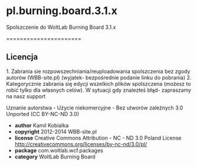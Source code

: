 pl.burning.board.3.1.x
======================

Spolszczenie do WoltLab Burning Board 3.1.x

======================

<h2>Licencja</h2>
1. Zabrania sie rozpowszechniania/reuploadowania spolszczenia bez zgody autorów (WBB-site.pl) (wyjatek- bezpośrednie podanie linku do pobrania)
2. Kategorycznie zabrania się edycji wszelkich plików spolszczena (możesz to robić tylko dla własnych celów). W sytuacji gdy znalezłeś błąd- zapraszamy na nasz support

Uznanie autorstwa - Użycie niekomercyjne - Bez utworów zależnych 3.0 Unported (CC BY-NC-ND 3.0)

 * <b>author</b>      Kamil Kobialka
 * <b>copyright</b>    2012-2014 WBB-site.pl
 * <b>license</b>  	  Creative Commons Attribution - NC - ND 3.0 Poland License <http://creativecommons.org/licenses/by-nc-nd/3.0/pl/>
 * <b>package</b>  	  com.woltlab.wcf.packages
 * <b>category</b> 	  WoltLab Burning Board
